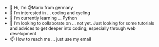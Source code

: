 - 👋 Hi, I’m @Mario from germany
- 👀 I’m interested in ... coding and cycling
- 🌱 I’m currently learning ... Python
- 💞️ I’m looking to collaborate on ... not yet. Just looking for some tutorials and advices to get deeper into coding, especially through web development
- 📫 How to reach me ... just use my email

<!---
MarioSchm/MarioSchm is a ✨ special ✨ repository because its `README.md` (this file) appears on your GitHub profile.
You can click the Preview link to take a look at your changes.
--->

